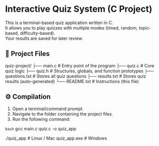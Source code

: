 # Interactive Quiz System (C Project)

This is a terminal-based quiz application written in C.  
It allows you to play quizzes with multiple modes (timed, random, topic-based, difficulty-based).  
Your results are saved for later review.

## 📂 Project Files

quiz-project/
├── main.c # Entry point of the program
├── quiz.c # Core quiz logic
├── quiz.h # Structures, globals, and function prototypes
├── questions.txt # Stores all quiz questions
├── results.txt # Stores quiz results (auto-generated)
└── README.txt # Instructions (this file)

## ⚙️ Compilation

1. Open a terminal/command prompt.
2. Navigate to the folder containing the project files.
3. Run the following command:

`bash`
gcc main.c quiz.c -o quiz_app

./quiz_app # Linux / Mac
quiz_app.exe # Windows
